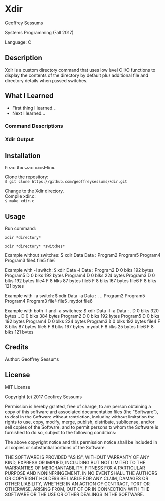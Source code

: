 # Xdir

Geoffrey Sessums

Systems Programming (Fall 2017)

Language: C

## Description

Xdir is a custom directory command that uses low level C I/O functions to display the contents of the directory by default plus additional file and directory details when passed switches.

## What I Learned

* First thing I learned...
* Next I learned...

### Command Descriptions

### Xdir Output

## Installation

From the command-line:  

Clone the repository:  
```$ git clone https://github.com/geoffreysessums/Xdir.git```

Change to the Xdir directory.  
Compile xdir.c:  
```$ make xdir.c```

## Usage

Run command:

    xdir *directory*

    xdir *directory* *switches*

Example without switches:
$ xdir Data
Data :
    Program2
    Program5
    Program4
    Program3
    file4
    file5
    file6

Example with -l switch:
$ xdir Data -l
Data :
    Program2 D 0 blks 192 bytes
    Program5 D 0 blks 192 bytes
    Program4 D 0 blks 224 bytes
    Program3 D 0 blks 192 bytes
    file4 F 8 blks 87 bytes
    file5 F 8 blks 167 bytes
    file6 F 8 blks 121 bytes

Example with -a switch:
$ xdir Data -a
Data :
    .
    ..
    Program2
    Program5
    Program4
    Program3
    file4
    file5
    .mydot
    file6

Example with both -l and -a switches:
$ xdir Data -l -a
Data :
    . D 0 blks 320 bytes
    .. D 0 blks 384 bytes
    Program2 D 0 blks 192 bytes
    Program5 D 0 blks 192 bytes
    Program4 D 0 blks 224 bytes
    Program3 D 0 blks 192 bytes
    file4 F 8 blks 87 bytes
    file5 F 8 blks 167 bytes
    .mydot F 8 blks 25 bytes
    file6 F 8 blks 121 bytes

## Credits

Author: Geoffrey Sessums

## License

MIT License

Copyright (c) 2017 Geoffrey Sessums

Permission is hereby granted, free of charge, to any person obtaining a copy
of this software and associated documentation files (the "Software"), to deal
in the Software without restriction, including without limitation the rights
to use, copy, modify, merge, publish, distribute, sublicense, and/or sell
copies of the Software, and to permit persons to whom the Software is
furnished to do so, subject to the following conditions:

The above copyright notice and this permission notice shall be included in all
copies or substantial portions of the Software.

THE SOFTWARE IS PROVIDED "AS IS", WITHOUT WARRANTY OF ANY KIND, EXPRESS OR
IMPLIED, INCLUDING BUT NOT LIMITED TO THE WARRANTIES OF MERCHANTABILITY,
FITNESS FOR A PARTICULAR PURPOSE AND NONINFRINGEMENT. IN NO EVENT SHALL THE
AUTHORS OR COPYRIGHT HOLDERS BE LIABLE FOR ANY CLAIM, DAMAGES OR OTHER
LIABILITY, WHETHER IN AN ACTION OF CONTRACT, TORT OR OTHERWISE, ARISING FROM,
OUT OF OR IN CONNECTION WITH THE SOFTWARE OR THE USE OR OTHER DEALINGS IN THE
SOFTWARE.
